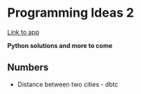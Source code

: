 # Programming Ideas 2

[Link to app](https://play.google.com/store/apps/details?id=com.alansa.ideabag2)

**Python solutions and more to come**


## Numbers

* Distance between two cities - dbtc
